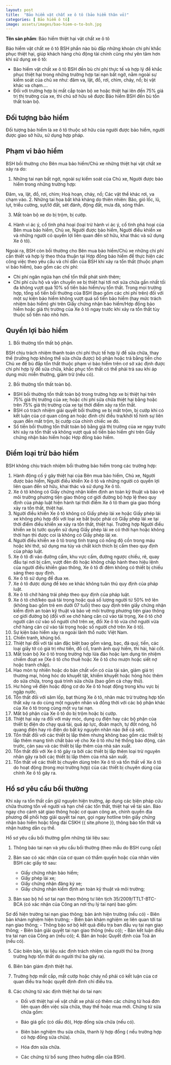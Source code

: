 ```yaml
---
layout: post
title:  "Bảo hiểm vật chất xe ô tô (bảo hiểm thân vỏ)"
categories: [ Bảo hiểm ô tô]
image: assets/images/bao-hiem-o-to-bsh.jpg
---
```


**Tên sản phẩm**: Bảo hiểm thiệt hại vật chất xe ô tô 

Bảo hiểm vật chất xe ô tô BSH phần nào bù đắp những khoản chi phí khắc phục thiệt hại, giúp khách hàng chủ động tài chính cũng như yên tâm hơn khi sử dụng xe ô tô:

- Bảo hiểm vật chất xe ô tô BSH đền bù chi phí thực tế và hợp lý để khắc phục thiệt hại trong những trường hợp tai nạn bất ngờ, nằm ngoài sự kiểm soát của chủ xe như: đâm va, lật, đổ, rơi, chìm, cháy, nổ; bị vật khác va chạm....
- Đối với trường hợp bị mất cắp toàn bộ xe hoặc thiệt hại lên đến 75% giá trị thị trường của xe, thì chủ sở hữu sẽ được Bảo hiểm BSH đền bù tổn thất toàn bộ.

## Đối tượng bảo hiểm

Đối tượng bảo hiểm là xe ô tô thuộc sở hữu của người được bảo hiểm, người được giao sở hữu, sử dụng hợp pháp.

## Phạm vi bảo hiểm

BSH bồi thường cho Bên mua bảo hiểm/Chủ xe những thiệt hại vật chất xe xảy ra do:

1. Những tai nạn bất ngờ, ngoài sự kiểm soát của Chủ xe, Người được bảo hiểm trong những trường hợp:

Đâm, va, lật, đổ, rơi, chìm;
Hoả hoạn, cháy, nổ;
Các vật thể khác rơi, va chạm vào.
2. Những tai họa bất khả kháng do thiên nhiên: Bão, gió lốc, lũ, lụt, triều cường, sụt/lở đất, sét đánh, động đất, mưa đá, sóng thần.

3. Mất toàn bộ xe do bị trộm, bị cướp.

4. Hành vi ác ý, cố tình phá hoại (loại trừ hành vi ác ý, cố tình phá hoại của Bên mua bảo hiểm, Chủ xe, Người được bảo hiểm, Người điều khiển xe và những người có quyền lợi liên quan đến sở hữu, khai thác và sử dụng Xe ô tô).

Ngoài ra, BSH còn bồi thường cho Bên mua bảo hiểm/Chủ xe những chi phí cần thiết và hợp lý theo thỏa thuận tại Hợp đồng bảo hiểm để thực hiện các công việc theo yêu cầu và chỉ dẫn của BSH khi xảy ra tổn thất (thuộc phạm vi bảo hiểm), bao gồm các chi phí:

- Chi phí ngăn ngừa hạn chế tổn thất phát sinh thêm;
- Chi phí cứu hộ và vận chuyển xe bị thiệt hại tới nơi sửa chữa gần nhất tối đa không vượt quá 10% số tiền bảo hiểm/vụ tổn thất.
Trong mọi trường hợp, tổng số tiền bồi thường của BSH (bao gồm các chi phí trên) đối với một sự kiện bảo hiểm không vượt quá số tiền bảo hiểm (hay mức trách nhiệm bảo hiểm) ghi trên Giấy chứng nhận bảo hiểm/Hợp đồng bảo hiểm hoặc giá thị trường của Xe ô tô ngay trước khi xảy ra tổn thất tùy thuộc số tiền nào nhỏ hơn.

## Quyền lợi bảo hiểm

1. Bồi thường tổn thất bộ phận.

BSH chịu trách nhiệm thanh toán chi phí thực tế hợp lý để sửa chữa, thay thế (trường hợp không thể sửa chữa được) bộ phận hoặc trả bằng tiền cho Chủ xe để bù đắp tổn thất thuộc phạm vi bảo hiểm trên cơ sở xác định được chi phí hợp lý để sửa chữa, khắc phục tổn thất có thể phải trả sau khi áp dụng mức miễn thường, giảm trừ (nếu có).

2. Bồi thường tổn thất toàn bộ.

- BSH bồi thường tổn thất toàn bộ trong trường hợp xe bị thiệt hại trên 75% giá thị trường của xe; hoặc chi phí sửa chữa thiệt hại bằng hoặc trên 75% giá thị trường của xe tại thời điểm xảy ra tổn thất.
- BSH có trách nhiệm giải quyết bồi thường xe bị mất trộm, bị cướp khi có kết luận của cơ quan công an hoặc đình chỉ điều tra/khởi tố hình sự liên quan đến mất trộm, bị cướp của chính chiếc xe đó.
- Số tiền bồi thường tổn thất toàn bộ bằng giá thị trường của xe ngay trước khi xảy ra tổn thất và không vượt quá số tiền bảo hiểm ghi trên Giấy chứng nhận bảo hiểm hoặc Hợp đồng bảo hiểm.

## Điểm loại trừ bảo hiểm

BSH không chịu trách nhiệm bồi thường bảo hiểm trong các trường hợp:

1. Hành động cố ý gây thiệt hại của Bên mua bảo hiểm, Chủ xe, Người được bảo hiểm, Người điều khiển Xe ô tô và những người có quyền lợi liên quan đến sở hữu, khai thác và sử dụng Xe ô tô.
2. Xe ô tô không có Giấy chứng nhận kiểm định an toàn kỹ thuật và bảo vệ môi trường phương tiện giao thông cơ giới đường bộ hợp lệ theo quy định của pháp luật hiện hành tại thời điểm Xe ô tô tham gia giao thông xảy ra tổn thất, thiệt hại.
3. Người điều khiển Xe ô tô không có Giấy phép lái xe hoặc Giấy phép lái xe không phù hợp đối với loại xe bắt buộc phải có Giấy phép lái xe tại thời điểm điều khiển xe xảy ra tổn thất, thiệt hại. Trường hợp Người điều khiển xe bị tước quyền sử dụng Giấy phép lái xe có thời hạn hoặc không thời hạn thì được coi là không có Giấy phép lái xe.
4. Người điều khiển xe ô tô trong tình trạng có nồng độ cồn trong máu hoặc khí thở, sử dụng ma túy và chất kích thích bị cấm theo quy định của pháp luật.
5. Xe ô tô đi vào đường cấm, khu vực cấm, đường ngược chiều, rẽ, quay đầu tại nơi bị cấm, vượt đèn đỏ hoặc không chấp hành theo hiệu lệnh của người điều khiển giao thông, Xe ô tô đi đêm không có thiết bị chiếu sáng theo quy định.
6. Xe ô tô sử dụng để đua xe.
7. Xe ô tô được dùng để kéo xe khác không tuân thủ quy định của pháp luật.
8. Xe ô tô chở hàng trái phép theo quy định của pháp luật.
9. Xe ô tô chở/kéo quá tải trọng hoặc quá số lượng người từ 50% trở lên (không bao gồm trẻ em dưới 07 tuổi) theo quy định trên giấy chứng nhận kiểm định an toàn kỹ thuật và bảo vệ môi trường phương tiện giao thông cơ giới đường bộ (đối với xe chở hàng căn cứ vào tải trọng, Xe ô tô chở người căn cứ vào số người chở trên xe, đối Xe ô tô vừa chở người vừa chở hàng căn cứ vào tải trọng hoặc số người chở trên Xe ô tô).
10. Sự kiện bảo hiểm xảy ra ngoài lãnh thổ nước Việt Nam.
11. Chiến tranh, khủng bố.
12. Thiệt hại đối với tài sản đặc biệt bao gồm vàng, bạc, đá quý, tiền, các loại giấy tờ có giá trị như tiền, đồ cổ, tranh ảnh quý hiếm, thi hài, hài cốt.
13. Mất toàn bộ Xe ô tô trong trường hợp lừa đảo hoặc lạm dụng tín nhiệm chiếm đoạt xe (Xe ô tô cho thuê hoặc Xe ô tô cho mượn hoặc siết nợ hoặc tranh chấp).
14. Hao mòn tự nhiên hoặc do bản chất vốn có của tài sản, giảm giá trị thương mại, hỏng hóc do khuyết tật, khiếm khuyết hoặc hỏng hóc thêm do sửa chữa, trong quá trình sửa chữa (bao gồm cả chạy thử).
15. Hư hỏng về điện hoặc động cơ do Xe ô tô hoạt động trong khu vực bị ngập nước.
16. Tổn thất đối với săm lốp, bạt thùng Xe ô tô, nhãn mác trừ trường hợp tổn thất xảy ra do cùng một nguyên nhân và đồng thời với các bộ phận khác của Xe ô tô trong cùng một vụ tai nạn.
17. Mất bộ phận của Xe ô tô do bị trộm hoặc bị cướp.
18. Thiệt hại xảy ra đối với máy móc, dụng cụ điện hay các bộ phận của thiết bị điện do chạy quá tải, quá áp lực, đoản mạch, tự đốt nóng, hồ quang điện hay rò điện do bất kỳ nguyên nhân nào (kể cả sét).
19. Tổn thất đối với các thiết bị lắp thêm nhưng không bao gồm các thiết bị lắp thêm mang tính chất bảo vệ cho Xe ô tô như hệ thống báo động, cản trước, cản sau và các thiết bị lắp thêm của nhà sản xuất.
20. Tổn thất đối với Xe ô tô gây ra bởi các thiết bị lắp thêm loại trừ nguyên nhân gây ra bởi các thiết bị lắp thêm của nhà sản xuất.
21. Tổn thất về các thiết bị chuyên dùng trên Xe ô tô và tổn thất về Xe ô tô do hoạt động (trong mọi trường hợp) của các thiết bị chuyên dùng của chính Xe ô tô gây ra.

## Hồ sơ yêu cầu bồi thường

Khi xảy ra tổn thất cần giữ nguyên hiện trường, áp dụng các biện pháp cứu chữa thương tổn về người và hạn chế các tổn thất, thiệt hại về tài sản. Báo ngay cho cảnh sát giao thông hoặc cơ quan công an, chính quyền địa phương để phối hợp giải quyết tai nạn, gọi ngay hotline trên giấy chứng nhận bảo hiểm hoặc tổng đài CSKH {{ site.phone }}, thông báo tổn thất và nhận hướng dẫn cụ thể.

Hồ sơ yêu cầu bồi thường gồm những tài liệu sau:

1. Thông báo tai nạn và yêu cầu bồi thường (theo mẫu do BSH cung cấp)

2. Bản sao có xác nhận của cơ quan có thẩm quyền hoặc của nhân viên BSH các giấy tờ sau:

    - Giấy chứng nhận bảo hiểm;
    - Giấy phép lái xe;
    - Giấy chứng nhận đăng ký xe;
    - Giấy chứng nhận kiểm định an toàn kỹ thuật và môi trường;
3. Bản sao bộ hồ sơ tai nạn theo thông tư liên tịch 35/2009/TTLT-BTC- BCA (có xác nhận của Công an nơi thụ lý tai nạn) bao gồm:

Sơ đồ hiện trường tai nạn giao thông; bản ảnh hiện trường (nếu có)
    - Biên bản khám nghiệm hiện trường;
    - Biên bản khám nghiệm xe liên quan tới tai nạn giao thông;
    - Thông báo sơ  bộ kết quả điều tra ban đầu vụ tai nạn giao thông;
    - Biên bản giải quyết tai nạn giao thông (nếu có);
    - Bản kết luận điều tra tai nạn của Công an (nếu có);
4. Bản án hoặc Quyết định của Toà án (nếu có).

5. Các biên bản, tài liệu xác định trách nhiệm của người thứ ba (trong trường hợp tổn thất do người thứ ba gây ra).

6. Biên bản giám định thiệt hại.

7. Trường hợp mất cắp, mất cướp hoặc cháy nổ phải có kết luận của cơ quan điều tra hoặc quyết định đình chỉ điều tra.

8. Các chứng từ xác định thiệt hại do tai nạn:

    - Đối với thiệt hại về vật chất xe phải có thêm các chứng từ hoá đơn liên quan đến việc sửa chữa, thay thế hoặc mua mới. Chứng từ sửa chữa gồm:

    - Báo giá gốc (có dấu đỏ), Hợp đồng sửa chữa (nếu có).
    - Biên bản nghiệm thu sửa chữa, thanh lý hợp đồng ( nếu trường hợp có hợp đồng sửa chữa).
    - Hóa đơn sửa chữa.
    - Các chứng từ bổ sung (theo hướng dẫn của BSH).